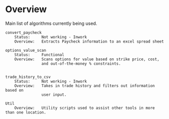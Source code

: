# Overview
Main list of algorithms currently being used. 

    convert_paycheck
        Status:     Not working - Inwork
        Overview:   Extracts Paycheck information to an excel spread sheet

    options_value_scan
        Status:     Functional
        Overview:   Scans options for value based on strike price, cost,
                    and out-of-the-money % constraints.


    trade_history_to_csv
        Status:     Not working - Inwork
        Overview:   Takes in trade history and filters out information based on
                    user input.

    Util
        Overview:   Utility scripts used to assist other tools in more than one location.


